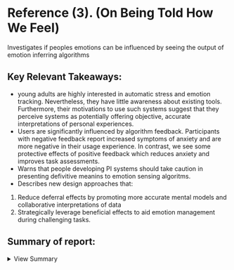 # Reference (3). (On Being Told How We Feel)

Investigates if peoples emotions can be influenced by seeing the output of emotion inferring algorithms

## Key Relevant Takeaways:
  - young adults are highly interested in automatic stress and emotion tracking. Nevertheless, they have little awareness about existing tools. Furthermore, their motivations to use such systems suggest that they perceive systems as potentially offering objective, accurate interpretations of personal experiences.
  - Users are significantly influenced by algorithm feedback. Participants with negative feedback report increased symptoms of anxiety and are more negative in their usage experience. In contrast, we see some protective effects of positive feedback which reduces anxiety and improves task assessments.
  - Warns that people developing PI systems should take caution in presenting defivitive meanins to emotion sensing algoritms. 
  - Describes new design approaches that:
   1. Reduce deferral effects by promoting more accurate mental models and collaborative interpretations of data
   2. Strategically leverage beneficial effects to aid emotion management during challenging tasks.

## Summary of report:

<details><summary>View Summary</summary>

### HEADING 1
 
### HEADING 2 ...

  </details>
